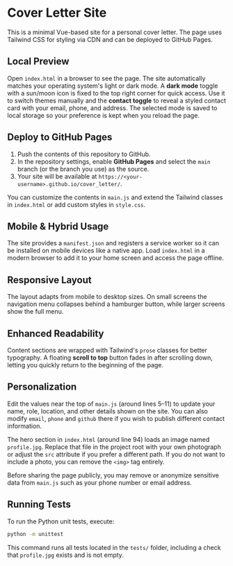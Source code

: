 # Cover Letter Site

This is a minimal Vue-based site for a personal cover letter. The page uses Tailwind CSS for styling via CDN and can be deployed to GitHub Pages.

## Local Preview
Open `index.html` in a browser to see the page. The site automatically matches
your operating system's light or dark mode. A **dark mode** toggle with a
sun/moon icon is fixed to the top right corner for quick access. Use it to
switch themes manually and the **contact toggle** to reveal a styled contact
card with your email, phone, and address. The selected mode is saved to local
storage so your preference is kept when you reload the page.

## Deploy to GitHub Pages
1. Push the contents of this repository to GitHub.
2. In the repository settings, enable **GitHub Pages** and select the `main` branch (or the branch you use) as the source.
3. Your site will be available at `https://<your-username>.github.io/cover_letter/`.

You can customize the contents in `main.js` and extend the Tailwind classes in `index.html` or add custom styles in `style.css`.

## Mobile & Hybrid Usage
The site provides a `manifest.json` and registers a service worker so it can
be installed on mobile devices like a native app. Load `index.html` in a modern
browser to add it to your home screen and access the page offline.

## Responsive Layout
The layout adapts from mobile to desktop sizes. On small screens the navigation menu collapses behind a hamburger button, while larger screens show the full menu.

## Enhanced Readability
Content sections are wrapped with Tailwind's `prose` classes for better typography. A floating **scroll to top** button fades in after scrolling down, letting you quickly return to the beginning of the page.

## Personalization
Edit the values near the top of `main.js` (around lines 5–11) to update your
name, role, location, and other details shown on the site. You can also modify `email`,
`phone` and `github` there if you wish to publish different contact
information.

The hero section in `index.html` (around line 94) loads an image named
`profile.jpg`. Replace that file in the project root with your own photograph or
adjust the `src` attribute if you prefer a different path. If you do not want to
include a photo, you can remove the `<img>` tag entirely.

Before sharing the page publicly, you may remove or anonymize sensitive data
from `main.js` such as your phone number or email address.

## Running Tests
To run the Python unit tests, execute:

```bash
python -m unittest
```

This command runs all tests located in the `tests/` folder, including a check
that `profile.jpg` exists and is not empty.

